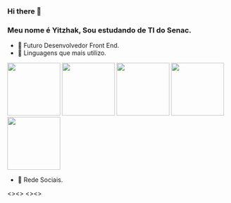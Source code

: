 ### Hi there 👋
### Meu nome é Yitzhak, Sou estudando de TI do Senac.

- 🥇 Futuro Desenvolvedor Front End.
- 🧪 Linguagens que mais utilizo.
 
 <div class="container_img">
 <img width="120px" src="https://cdn.jsdelivr.net/gh/devicons/devicon/icons/html5/html5-original-wordmark.svg" />
 <img width="120px" src="https://cdn.jsdelivr.net/gh/devicons/devicon/icons/css3/css3-original-wordmark.svg" />
 <img width="120px" src="https://cdn.jsdelivr.net/gh/devicons/devicon/icons/csharp/csharp-plain.svg" />
 <img width="120px" src="https://cdn.jsdelivr.net/gh/devicons/devicon/icons/microsoftsqlserver/microsoftsqlserver-plain-wordmark.svg" />
 <img width="120px" src="https://e7.pngegg.com/pngimages/534/663/png-clipart-net-framework-software-framework-c-microsoft-asp-net-microsoft-blue-angle.png" />
 </div>
 
 - 🎲 Rede Sociais.

<><>
<><>
 
